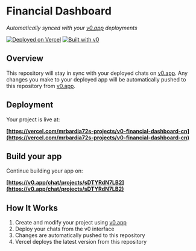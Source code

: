 # Financial Dashboard

*Automatically synced with your [v0.app](https://v0.app) deployments*

[![Deployed on Vercel](https://img.shields.io/badge/Deployed%20on-Vercel-black?style=for-the-badge&logo=vercel)](https://vercel.com/mrbardia72s-projects/v0-financial-dashboard-cn)
[![Built with v0](https://img.shields.io/badge/Built%20with-v0.app-black?style=for-the-badge)](https://v0.app/chat/projects/sDTYRdN7LB2)

## Overview

This repository will stay in sync with your deployed chats on [v0.app](https://v0.app).
Any changes you make to your deployed app will be automatically pushed to this repository from [v0.app](https://v0.app).

## Deployment

Your project is live at:

**[https://vercel.com/mrbardia72s-projects/v0-financial-dashboard-cn](https://vercel.com/mrbardia72s-projects/v0-financial-dashboard-cn)**

## Build your app

Continue building your app on:

**[https://v0.app/chat/projects/sDTYRdN7LB2](https://v0.app/chat/projects/sDTYRdN7LB2)**

## How It Works

1. Create and modify your project using [v0.app](https://v0.app)
2. Deploy your chats from the v0 interface
3. Changes are automatically pushed to this repository
4. Vercel deploys the latest version from this repository
